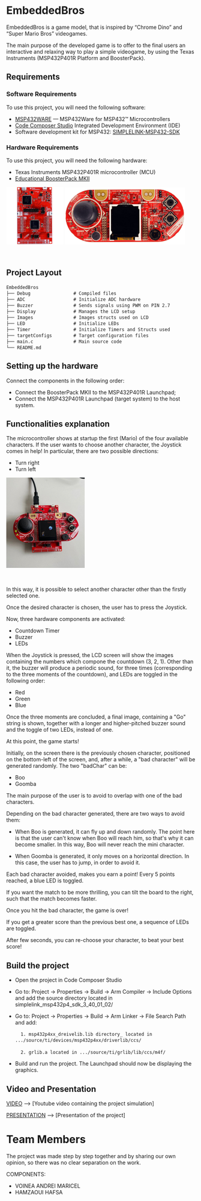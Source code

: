 
# EmbeddedBros

EmbeddedBros is a game model, that is inspired by “Chrome Dino” and “Super Mario Bros” videogames.  

The main purpose of the developed game is to offer to the final users an interactive and relaxing way to play a simple videogame, by using the Texas Instruments (MSP432P401R Platform and BoosterPack). 


## Requirements
### Software Requirements

To use this project, you will need the following software:

- [MSP432WARE](https://www.ti.com/tool/MSP432WARE) — MSP432Ware for MSP432™ Microcontrollers
- [Code Composer Studio](https://www.ti.com/tool/download/CCSTUDIO) Integrated Development Environment (IDE)
- Software development kit for MSP432: [SIMPLELINK-MSP432-SDK](https://www.ti.com/tool/download/SIMPLELINK-MSP432-SDK/3.40.01.02)

### Hardware Requirements

To use this project, you will need the following hardware:

- Texas Instruments MSP432P401R microcontroller (MCU)
- [Educational BoosterPack MKII](https://www.ti.com/tool/BOOSTXL-EDUMKII)

<p float="left">
  <img src="ReadmeImg/MSP432P401R.jpg" alt="MSP432P401R" width="152" height="152">
  <img src="ReadmeImg/BoosterPack.png" alt="BoosterPack" width="320" height="150">
</p>
<br> 


## Project Layout 
    EmbeddedBros 
    ├── Debug                # Compiled files  
    ├── ADC                  # Initialize ADC hardware 
    ├── Buzzer               # Sends signals using PWM on PIN 2.7 
    ├── Display              # Manages the LCD setup
    ├── Images               # Images structs used on LCD 
    ├── LED                  # Initialize LEDs 
    ├── Timer                # Initialize Timers and Structs used
    ├── targetConfigs        # Target configuration files  
    ├── main.c               # Main source code 
    └── README.md 
 

## Setting up the hardware
Connect the components in the following order:
- Connect the BoosterPack MKII to the MSP432P401R Launchpad;
- Connect the MSP432P401R Launchpad (target system) to the host system.
## Functionalities explanation

The microcontroller shows at startup the first (Mario) of the four available characters.
If the user wants to choose another character, the Joystick comes in help!
In particular, there are two possible directions:
- Turn right
- Turn left

<p float="center">
  <img src="ReadmeImg/mario.jpg" alt="MSP432P401R" width="209" height="240">
</p>
<br>


In this way, it is possible to select another character other than the firstly selected one.

Once the desired character is chosen, the user has to press the Joystick.

Now, three hardware components are activated:
- Countdown Timer
- Buzzer
- LEDs

When the Joystick is pressed, the LCD screen will show the images containing the numbers which compone the countdown (3, 2, 1).
Other than it, the buzzer will produce a periodic sound, for three times (corresponding to the three moments of the countdown), and LEDs are toggled in the following order:
- Red
- Green
- Blue

Once the three moments are concluded, a final image, containing a "Go" string is shown, together with a longer and higher-pitched buzzer sound and the toggle of two LEDs, instead of one.

At this point, the game starts!

Initially, on the screen there is the previously chosen character, positioned on the bottom-left of the screen, and, after a while, a "bad character" will be generated randomly.
The two "badChar" can be:
- Boo
- Goomba

The main purpose of the user is to avoid to overlap with one of the bad characters.

Depending on the bad character generated, there are two ways to avoid them:
- When Boo is generated, it can fly up and down randomly. The point here is that the user can't know when Boo will reach him, so that's why it can become smaller. In this way, Boo will never reach the mini character.

- When Goomba is generated, it only moves on a horizontal direction. In this case, the user has to jump, in order to avoid it. 

Each bad character avoided, makes you earn a point!
Every 5 points reached, a blue LED is toggled.

If you want the match to be more thrilling, you can tilt the board to the right, such that the match becomes faster.

Once you hit the bad character, the game is over!

If you get a greater score than the previous best one, a sequence of LEDs are toggled.

After few seconds, you can re-choose your character, to beat your best score!

 
## Build the project

- Open the project in Code Composer Studio
- Go to: Project → Properties → Build → Arm Compiler → Include Options and add the source directory located in simplelink_msp432p4_sdk_3_40_01_02/

- Go to: Project → Properties → Build → Arm Linker → File Search Path and add: 

        1. msp432p4xx_dreivelib.lib directory_ located in .../source/ti/devices/msp432p4xx/driverlib/ccs/

        2. grlib.a located in .../source/ti/grlib/lib/ccs/m4f/ 
- Build and run the project. The Launchpad should now be displaying the graphics.

## Video and Presentation

[VIDEO](https://youtu.be/hIQrYghvn6U)  --> [Youtube video containing the project simulation]

[PRESENTATION](https://onedrive.live.com/edit.aspx?resid=71C1E9E7ACF08D9B!7438&ithint=file%2cpptx&authkey=!ArRmXMRZEtYa2KE) --> [Presentation of the project]

# Team Members

The project was made step by step together and by sharing 
our own opinion, so there was no clear separation on the work.

COMPONENTS:
- VOINEA ANDREI MARICEL
- HAMZAOUI HAFSA

